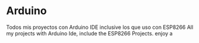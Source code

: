 # Arduino
Todos mis proyectos con Arduino IDE inclusive los que uso con ESP8266
All my projects with Arduino Ide, include the ESP8266 Projects.
enjoy
a
